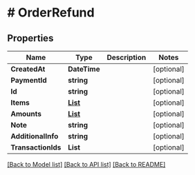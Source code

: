 # # OrderRefund


## Properties 


Name | Type | Description | Notes
------------ | ------------- | ------------- | -------------
**CreatedAt**| **DateTime** |   | [optional]
**PaymentId**| **string** |   | [optional]
**Id**| **string** |   | [optional]
**Items**| [**List<OrderRefundItem>**](OrderRefundItem.md) |   | [optional]
**Amounts**| [**List<OrderRefundAmount>**](OrderRefundAmount.md) |   | [optional]
**Note**| **string** |   | [optional]
**AdditionalInfo**| **string** |   | [optional]
**TransactionIds**| **List<string>** |   | [optional]


[[Back to Model list]](../../README.md#models) [[Back to API list]](../../README.md#endpoints) [[Back to README]](../../README.md)

